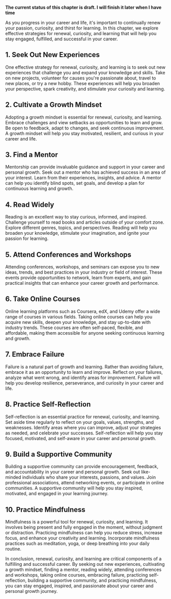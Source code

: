 **The current status of this chapter is draft. I will finish it later when I have time**

As you progress in your career and life, it's important to continually renew your passion, curiosity, and thirst for learning. In this chapter, we explore effective strategies for renewal, curiosity, and learning that will help you stay engaged, fulfilled, and successful in your career.

**1. Seek Out New Experiences**
-------------------------------

One effective strategy for renewal, curiosity, and learning is to seek out new experiences that challenge you and expand your knowledge and skills. Take on new projects, volunteer for causes you're passionate about, travel to new places, or try a new hobby. These experiences will help you broaden your perspective, spark creativity, and stimulate your curiosity and learning.

**2. Cultivate a Growth Mindset**
---------------------------------

Adopting a growth mindset is essential for renewal, curiosity, and learning. Embrace challenges and view setbacks as opportunities to learn and grow. Be open to feedback, adapt to changes, and seek continuous improvement. A growth mindset will help you stay motivated, resilient, and curious in your career and life.

**3. Find a Mentor**
--------------------

Mentorship can provide invaluable guidance and support in your career and personal growth. Seek out a mentor who has achieved success in an area of your interest. Learn from their experiences, insights, and advice. A mentor can help you identify blind spots, set goals, and develop a plan for continuous learning and growth.

**4. Read Widely**
------------------

Reading is an excellent way to stay curious, informed, and inspired. Challenge yourself to read books and articles outside of your comfort zone. Explore different genres, topics, and perspectives. Reading will help you broaden your knowledge, stimulate your imagination, and ignite your passion for learning.

**5. Attend Conferences and Workshops**
---------------------------------------

Attending conferences, workshops, and seminars can expose you to new ideas, trends, and best practices in your industry or field of interest. These events provide opportunities to network, learn from experts, and gain practical insights that can enhance your career growth and performance.

**6. Take Online Courses**
--------------------------

Online learning platforms such as Coursera, edX, and Udemy offer a wide range of courses in various fields. Taking online courses can help you acquire new skills, deepen your knowledge, and stay up-to-date with industry trends. These courses are often self-paced, flexible, and affordable, making them accessible for anyone seeking continuous learning and growth.

**7. Embrace Failure**
----------------------

Failure is a natural part of growth and learning. Rather than avoiding failure, embrace it as an opportunity to learn and improve. Reflect on your failures, analyze what went wrong, and identify areas for improvement. Failure will help you develop resilience, perseverance, and curiosity in your career and life.

**8. Practice Self-Reflection**
-------------------------------

Self-reflection is an essential practice for renewal, curiosity, and learning. Set aside time regularly to reflect on your goals, values, strengths, and weaknesses. Identify areas where you can improve, adjust your strategies as needed, and celebrate your successes. Self-reflection will help you stay focused, motivated, and self-aware in your career and personal growth.

**9. Build a Supportive Community**
-----------------------------------

Building a supportive community can provide encouragement, feedback, and accountability in your career and personal growth. Seek out like-minded individuals who share your interests, passions, and values. Join professional associations, attend networking events, or participate in online communities. A supportive community will help you stay inspired, motivated, and engaged in your learning journey.

**10. Practice Mindfulness**
----------------------------

Mindfulness is a powerful tool for renewal, curiosity, and learning. It involves being present and fully engaged in the moment, without judgment or distraction. Practicing mindfulness can help you reduce stress, increase focus, and enhance your creativity and learning. Incorporate mindfulness practices such as meditation, yoga, or deep breathing into your daily routine.

In conclusion, renewal, curiosity, and learning are critical components of a fulfilling and successful career. By seeking out new experiences, cultivating a growth mindset, finding a mentor, reading widely, attending conferences and workshops, taking online courses, embracing failure, practicing self-reflection, building a supportive community, and practicing mindfulness, you can stay engaged, inspired, and passionate about your career and personal growth journey.
